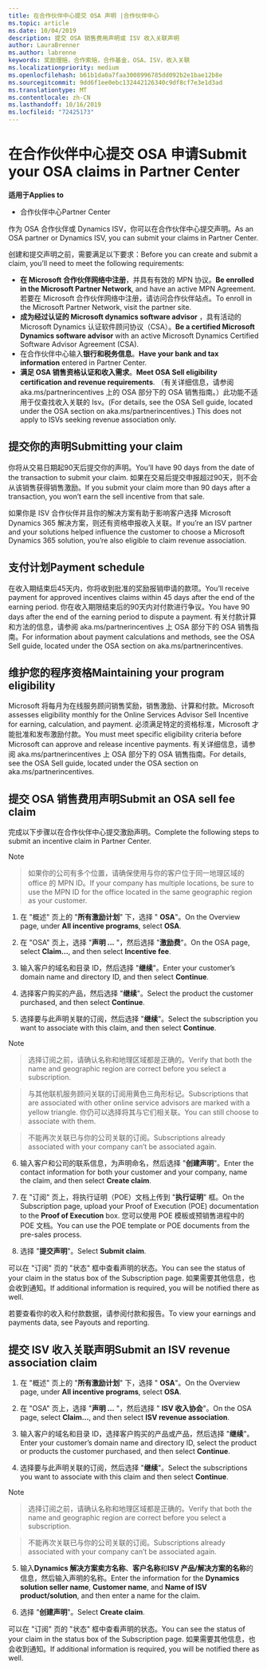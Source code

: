 ```yaml
---
title: 在合作伙伴中心提交 OSA 声明 |合作伙伴中心
ms.topic: article
ms.date: 10/04/2019
description: 提交 OSA 销售费用声明或 ISV 收入关联声明
author: LauraBrenner
ms.author: labrenne
keywords: 奖励理赔，合作索赔，合作基金，OSA，ISV，收入关联
ms.localizationpriority: medium
ms.openlocfilehash: b61b1da0a7faa3008996785dd092b2e1bae12b8e
ms.sourcegitcommit: 9dd6f1ee0ebc132442126340c9df8cf7e3e1d3ad
ms.translationtype: MT
ms.contentlocale: zh-CN
ms.lasthandoff: 10/16/2019
ms.locfileid: "72425173"
---
```

# <a name="submit-your-osa-claims-in-partner-center"></a><span data-ttu-id="60101-104">在合作伙伴中心提交 OSA 申请</span><span class="sxs-lookup"><span data-stu-id="60101-104">Submit your OSA claims in Partner Center</span></span>

<span data-ttu-id="60101-105">**适用于**</span><span class="sxs-lookup"><span data-stu-id="60101-105">**Applies to**</span></span>

-  <span data-ttu-id="60101-106">合作伙伴中心</span><span class="sxs-lookup"><span data-stu-id="60101-106">Partner Center</span></span>

<span data-ttu-id="60101-107">作为 OSA 合作伙伴或 Dynamics ISV，你可以在合作伙伴中心提交声明。</span><span class="sxs-lookup"><span data-stu-id="60101-107">As an OSA partner or Dynamics ISV, you can submit your claims in Partner Center.</span></span> 

<span data-ttu-id="60101-108">创建和提交声明之前，需要满足以下要求：</span><span class="sxs-lookup"><span data-stu-id="60101-108">Before you can create and submit a claim, you’ll need to meet the following requirements:</span></span> 
-   <span data-ttu-id="60101-109">**在 Microsoft 合作伙伴网络中注册**，并具有有效的 MPN 协议。</span><span class="sxs-lookup"><span data-stu-id="60101-109">**Be enrolled in the Microsoft Partner Network**, and have an active MPN Agreement.</span></span> <span data-ttu-id="60101-110">若要在 Microsoft 合作伙伴网络中注册，请访问合作伙伴站点。</span><span class="sxs-lookup"><span data-stu-id="60101-110">To enroll in the Microsoft Partner Network, visit the partner site.</span></span> 
-   <span data-ttu-id="60101-111">**成为经过认证的 Microsoft dynamics software advisor** ，具有活动的 Microsoft Dynamics 认证软件顾问协议（CSA）。</span><span class="sxs-lookup"><span data-stu-id="60101-111">**Be a certified Microsoft Dynamics software advisor** with an active Microsoft Dynamics Certified Software Advisor Agreement (CSA).</span></span> 
-   <span data-ttu-id="60101-112">在合作伙伴中心输入**银行和税务信息**。</span><span class="sxs-lookup"><span data-stu-id="60101-112">**Have your bank and tax information** entered in Partner Center.</span></span> 
-   <span data-ttu-id="60101-113">**满足 OSA 销售资格认证和收入需求**。</span><span class="sxs-lookup"><span data-stu-id="60101-113">**Meet OSA Sell eligibility certification and revenue requirements**.</span></span> <span data-ttu-id="60101-114">（有关详细信息，请参阅 aka.ms/partnerincentives 上的 OSA 部分下的 OSA 销售指南。）此功能不适用于仅查找收入关联的 Isv。</span><span class="sxs-lookup"><span data-stu-id="60101-114">(For details, see the OSA Sell guide, located under the OSA section on aka.ms/partnerincentives.) This does not apply to ISVs seeking revenue association only.</span></span> 

## <a name="submitting-your-claim"></a><span data-ttu-id="60101-115">提交你的声明</span><span class="sxs-lookup"><span data-stu-id="60101-115">Submitting your claim</span></span>

<span data-ttu-id="60101-116">你将从交易日期起90天后提交你的声明。</span><span class="sxs-lookup"><span data-stu-id="60101-116">You’ll have 90 days from the date of the transaction to submit your claim.</span></span> <span data-ttu-id="60101-117">如果在交易后提交申报超过90天，则不会从该销售获得销售激励。</span><span class="sxs-lookup"><span data-stu-id="60101-117">If you submit your claim more than 90 days after a transaction, you won’t earn the sell incentive from that sale.</span></span> 

<span data-ttu-id="60101-118">如果你是 ISV 合作伙伴并且你的解决方案有助于影响客户选择 Microsoft Dynamics 365 解决方案，则还有资格申报收入关联。</span><span class="sxs-lookup"><span data-stu-id="60101-118">If you’re an ISV partner and your solutions helped influence the customer to choose a Microsoft Dynamics 365 solution, you’re also eligible to claim revenue association.</span></span>   

## <a name="payment-schedule"></a><span data-ttu-id="60101-119">支付计划</span><span class="sxs-lookup"><span data-stu-id="60101-119">Payment schedule</span></span>

<span data-ttu-id="60101-120">在收入期结束后45天内，你将收到批准的奖励报销申请的款项。</span><span class="sxs-lookup"><span data-stu-id="60101-120">You’ll receive payment for approved incentives claims within 45 days after the end of the earning period.</span></span> <span data-ttu-id="60101-121">你在收入期限结束后的90天内对付款进行争议。</span><span class="sxs-lookup"><span data-stu-id="60101-121">You have 90 days after the end of the earning period to dispute a payment.</span></span> <span data-ttu-id="60101-122">有关付款计算和方法的信息，请参阅 aka.ms/partnerincentives 上 OSA 部分下的 OSA 销售指南。</span><span class="sxs-lookup"><span data-stu-id="60101-122">For information about payment calculations and methods, see the OSA Sell guide, located under the OSA section on aka.ms/partnerincentives.</span></span>

## <a name="maintaining-your-program-eligibility"></a><span data-ttu-id="60101-123">维护您的程序资格</span><span class="sxs-lookup"><span data-stu-id="60101-123">Maintaining your program eligibility</span></span>

<span data-ttu-id="60101-124">Microsoft 将每月为在线服务顾问销售奖励，销售激励、计算和付款。</span><span class="sxs-lookup"><span data-stu-id="60101-124">Microsoft assesses eligibility monthly for the Online Services Advisor Sell Incentive for earning, calculation, and payment.</span></span> <span data-ttu-id="60101-125">必须满足特定的资格标准，Microsoft 才能批准和发布激励付款。</span><span class="sxs-lookup"><span data-stu-id="60101-125">You must meet specific eligibility criteria before Microsoft can approve and release incentive payments.</span></span> <span data-ttu-id="60101-126">有关详细信息，请参阅 aka.ms/partnerincentives 上 OSA 部分下的 OSA 销售指南。</span><span class="sxs-lookup"><span data-stu-id="60101-126">For details, see the OSA Sell guide, located under the OSA section on aka.ms/partnerincentives.</span></span>

## <a name="submit-an-osa-sell-fee-claim"></a><span data-ttu-id="60101-127">提交 OSA 销售费用声明</span><span class="sxs-lookup"><span data-stu-id="60101-127">Submit an OSA sell fee claim</span></span>

<span data-ttu-id="60101-128">完成以下步骤以在合作伙伴中心提交激励声明。</span><span class="sxs-lookup"><span data-stu-id="60101-128">Complete the following steps to submit an incentive claim in Partner Center.</span></span>  

>[!NOTE]

><span data-ttu-id="60101-129">如果你的公司有多个位置，请确保使用与你的客户位于同一地理区域的 office 的 MPN ID。</span><span class="sxs-lookup"><span data-stu-id="60101-129">If your company has multiple locations, be sure to use the MPN ID for the office located in the same geographic region as your customer.</span></span> 

1.  <span data-ttu-id="60101-130">在 "概述" 页上的 "**所有激励计划**" 下，选择 " **OSA**"。</span><span class="sxs-lookup"><span data-stu-id="60101-130">On the Overview page, under **All incentive programs**, select **OSA**.</span></span>

2.  <span data-ttu-id="60101-131">在 "OSA" 页上，选择 "**声明 ...** "，然后选择 "**激励费**"。</span><span class="sxs-lookup"><span data-stu-id="60101-131">On the OSA page, select **Claim…**, and then select **Incentive fee**.</span></span>

3.  <span data-ttu-id="60101-132">输入客户的域名和目录 ID，然后选择 "**继续**"。</span><span class="sxs-lookup"><span data-stu-id="60101-132">Enter your customer’s domain name and directory ID, and then select **Continue**.</span></span> 

4.  <span data-ttu-id="60101-133">选择客户购买的产品，然后选择 "**继续**"。</span><span class="sxs-lookup"><span data-stu-id="60101-133">Select the product the customer purchased, and then select **Continue**.</span></span> 

5.  <span data-ttu-id="60101-134">选择要与此声明关联的订阅，然后选择 "**继续**"。</span><span class="sxs-lookup"><span data-stu-id="60101-134">Select the subscription you want to associate with this claim, and then select **Continue**.</span></span>

>[!NOTE]

><span data-ttu-id="60101-135">选择订阅之前，请确认名称和地理区域都是正确的。</span><span class="sxs-lookup"><span data-stu-id="60101-135">Verify that both the name and geographic region are correct before you select a subscription.</span></span> 

><span data-ttu-id="60101-136">与其他联机服务顾问关联的订阅用黄色三角形标记。</span><span class="sxs-lookup"><span data-stu-id="60101-136">Subscriptions that are associated with other online service advisors are marked with a yellow triangle.</span></span> <span data-ttu-id="60101-137">你仍可以选择将其与它们相关联。</span><span class="sxs-lookup"><span data-stu-id="60101-137">You can still choose to associate with them.</span></span> 

><span data-ttu-id="60101-138">不能再次关联已与你的公司关联的订阅。</span><span class="sxs-lookup"><span data-stu-id="60101-138">Subscriptions already associated with your company can’t be associated again.</span></span>  

6.  <span data-ttu-id="60101-139">输入客户和公司的联系信息，为声明命名，然后选择 "**创建声明**"。</span><span class="sxs-lookup"><span data-stu-id="60101-139">Enter the contact information for both your customer and your company, name the claim, and then select **Create claim**.</span></span> 

7.  <span data-ttu-id="60101-140">在 "订阅" 页上，将执行证明（POE）文档上传到 "**执行证明**" 框。</span><span class="sxs-lookup"><span data-stu-id="60101-140">On the Subscription page, upload your Proof of Execution (POE) documentation to the **Proof of Execution** box.</span></span> <span data-ttu-id="60101-141">您可以使用 POE 模板或预销售进程中的 POE 文档。</span><span class="sxs-lookup"><span data-stu-id="60101-141">You can use the POE template or POE documents from the pre-sales process.</span></span> 

8.  <span data-ttu-id="60101-142">选择 "**提交声明**"。</span><span class="sxs-lookup"><span data-stu-id="60101-142">Select **Submit claim**.</span></span>    

<span data-ttu-id="60101-143">可以在 "订阅" 页的 "状态" 框中查看声明的状态。</span><span class="sxs-lookup"><span data-stu-id="60101-143">You can see the status of your claim in the status box of the Subscription page.</span></span> <span data-ttu-id="60101-144">如果需要其他信息，也会收到通知。</span><span class="sxs-lookup"><span data-stu-id="60101-144">If additional information is required, you will be notified there as well.</span></span>

<span data-ttu-id="60101-145">若要查看你的收入和付款数据，请参阅付款和报告。</span><span class="sxs-lookup"><span data-stu-id="60101-145">To view your earnings and payments data, see Payouts and reporting.</span></span> 
 
## <a name="submit-an-isv-revenue-association-claim"></a><span data-ttu-id="60101-146">提交 ISV 收入关联声明</span><span class="sxs-lookup"><span data-stu-id="60101-146">Submit an ISV revenue association claim</span></span>

1.  <span data-ttu-id="60101-147">在 "概述" 页上的 "**所有激励计划**" 下，选择 " **OSA**"。</span><span class="sxs-lookup"><span data-stu-id="60101-147">On the Overview page, under **All incentive programs**, select **OSA**.</span></span>

2.  <span data-ttu-id="60101-148">在 "OSA" 页上，选择 "**声明 ...** "，然后选择 " **ISV 收入协会**"。</span><span class="sxs-lookup"><span data-stu-id="60101-148">On the OSA page, select **Claim…**, and then select **ISV revenue association**.</span></span>

3.  <span data-ttu-id="60101-149">输入客户的域名和目录 ID，选择客户购买的产品或产品，然后选择 "**继续**"。</span><span class="sxs-lookup"><span data-stu-id="60101-149">Enter your customer’s domain name and directory ID, select the product or products the customer purchased, and then select **Continue**.</span></span> 

4.  <span data-ttu-id="60101-150">选择要与此声明关联的订阅，然后选择 "**继续**"。</span><span class="sxs-lookup"><span data-stu-id="60101-150">Select the subscriptions you want to associate with this claim and then select **Continue**.</span></span>

>[!NOTE]

><span data-ttu-id="60101-151">选择订阅之前，请确认名称和地理区域都是正确的。</span><span class="sxs-lookup"><span data-stu-id="60101-151">Verify that both the name and geographic region are correct before you select a subscription.</span></span> 

><span data-ttu-id="60101-152">不能再次关联已与你的公司关联的订阅。</span><span class="sxs-lookup"><span data-stu-id="60101-152">Subscriptions already associated with your company can’t be associated again.</span></span>  

5.  <span data-ttu-id="60101-153">输入**Dynamics 解决方案卖方名称**、**客户名称**和**ISV 产品/解决方案的名称**的信息，然后输入声明的名称。</span><span class="sxs-lookup"><span data-stu-id="60101-153">Enter the information for the **Dynamics solution seller name**, **Customer name**, and **Name of ISV product/solution**, and then enter a name for the claim.</span></span> 

6.  <span data-ttu-id="60101-154">选择 "**创建声明**"。</span><span class="sxs-lookup"><span data-stu-id="60101-154">Select **Create claim**.</span></span> 

<span data-ttu-id="60101-155">可以在 "订阅" 页的 "状态" 框中查看声明的状态。</span><span class="sxs-lookup"><span data-stu-id="60101-155">You can see the status of your claim in the status box of the Subscription page.</span></span> <span data-ttu-id="60101-156">如果需要其他信息，也会收到通知。</span><span class="sxs-lookup"><span data-stu-id="60101-156">If additional information is required, you will be notified there as well.</span></span>
